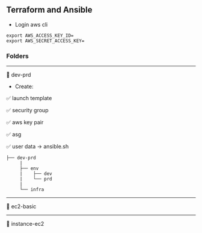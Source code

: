 ## Terraform and Ansible

* Login aws cli
```
export AWS_ACCESS_KEY_ID=
export AWS_SECRET_ACCESS_KEY=
```

### Folders
---

:file_folder: dev-prd

* Create:

:white_check_mark: launch template

:white_check_mark: security group

:white_check_mark: aws key pair

:white_check_mark: asg

:white_check_mark: user data -> ansible.sh


```
├── dev-prd 
     |
     ├── env
     |    ├── dev
     |    └── prd
     |
     └── infra
```
---

:file_folder: ec2-basic

---

:file_folder: instance-ec2

